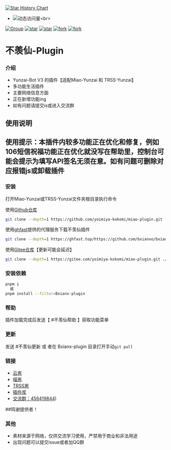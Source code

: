 [![Star History Chart](https://api.star-history.com/svg?repos=bxianxo/bxianx-plugin&type=Date)](https://star-history.com/#bxianxo/bxianx-plugin&Date)

- ![动态访问量](https://count.kjchmc.cn/get/@bxianx-plugin?)<br>

[![Group](https://img.shields.io/badge/QQ%E7%BE%A4%E5%8F%B7-456419844-red?style=flat-square&logo=GroupMe&logoColor=white)](https://qm.qq.com/q/Z3CFyDXtKi)
<a href='https://gitee.com/bxianx/bxianx-plugin/stargazers'><img src='https://gitee.com/bxianx/bxianx-plugin/badge/star.svg?theme=dark' alt='star'></img></a>
<a href='https://gitee.com/bxianx/bxianx-plugin/stargazers'><img src='https://gitee.com/bxianx/bxianx-plugin/badge/star.svg?theme=white' alt='star'></img></a>
<a href='https://gitee.com/bxianx/bxianx-plugin/members'><img src='https://gitee.com/bxianx/bxianx-plugin/badge/fork.svg?theme=white' alt='fork'></img></a>
<a href='https://gitee.com/bxianx/bxianx-plugin/members'><img src='https://gitee.com/bxianx/bxianx-plugin/badge/fork.svg?theme=dark' alt='fork'></img></a>

# 不羡仙-Plugin

### 介绍
- Yunzai-Bot V3 的插件【适配Miao-Yunzai 和 TRSS-Yunzai】
- 多功能生活插件
- 主要网络信息方面
- 正在新增功能ing
- 如有问题请提交is或进入交流群


## 使用说明

## 使用提示：本插件内较多功能正在优化和修复，例如106短信祝福功能正在优化就没写在帮助里，控制台可能会提示为填写API签名无须在意。如有问题可删除对应报错js或卸载插件

### 安装

打开Miao-Yunzai或TRSS-Yunzai文件夹根目录执行命令

使用[Github仓库](https://github.com/bxianxo/bxianx-plugin)
```bash
git clone --depth=1 https://github.com/yoimiya-kokomi/miao-plugin.git ./plugins/miao-plugin/
```
使用[ghfast](https://ghfast.top)提供的代理服务下载不羡仙插件

```bash
git clone --depth=1 https://ghfast.top/https://github.com/bxianxo/bxianx-plugin.git ./plugins/Bxianx-plugin/
```

使用[Gitee仓库]((https://gitee.com/bxianx/bxianx-plugin))【更新可能会延迟】
```bash
git clone --depth=1 https://gitee.com/yoimiya-kokomi/miao-plugin.git ./plugins/miao-plugin/
```

### 安装依赖

```bash
pnpm i
  或
pnpm install --filter=Bxianx-plugin
```

### 帮助

插件加载完成后发送【 #不羡仙帮助 】获取功能菜单

### 更新

发送 #不羡仙更新 或 者在 Bxianx-plugin 目录打开手动`git pull`

### 链接

- [云崽](https://gitee.com/yoimiya-kokomi/Miao-Yunzai)
- [喵崽](https://github.com/Le-niao/Yunzai-Bot)
- [TRSS崽](https://gitee.com/TimeRainStarSky/Yunzai)
- [插件库](https://github.com/yhArcadia/Yunzai-Bot-plugins-index)
- [交流群：456419844](https://qm.qq.com/q/SFh5Wqu5y0))


##鸣谢提供者！



### 其他

- 素材来源于网络，仅供交流学习使用，严禁用于商业和非法用途
- 出现问题可以提交issue或者加QQ群

